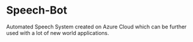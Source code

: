 # Speech-Bot
Automated Speech System created on Azure Cloud which can be further used with a lot of new world applications.
